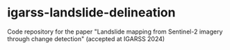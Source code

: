 # igarss-landslide-delineation
Code repository for the paper "Landslide mapping from Sentinel-2 imagery through change detection" (accepted at IGARSS 2024)
